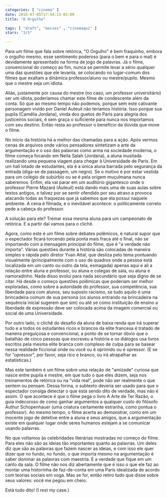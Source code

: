 ```yaml
---
categories: [ "cinema" ]
date: 2018-07-05T17:54:13-03:00
title: "O Orgulho"

tags: [ "draft", "movies" , "cinemaqui" ]
stars: "3/5"

---
```

Para um filme que fala sobre retórica, "O Orgulho" é bem fraquinho, embora o orgulho mesmo, esse sentimento poderoso (para o bem e para o mal) é devidamente apresentado na forma de jogo de palavras. Já o filme, convencional do começo ao fim, nunca se permite levar a sério qualquer uma das questões que ele levanta, se colocando no lugar-comum dos filmes que exaltam a dinâmica professor/aluno ou mestre/pupilo. Mesmo que o mestre seja um idiota.

Aliás, justamente por causa do mestre (no caso, um professor universitário) ser um idiota, poderíamos chamar este filme de condescente além da conta. Só que ao mesmo tempo não podemos, porque sem este cativante personagem vivido por Daniel Auteuil não teríamos história. Isso porque sua pupila (Camélia Jordana), vinda dos guetos de Paris para alegria dos justiceiros sociais, é sem graça o suficiente para nunca nos importamos com seu destino. Então resta ao professor o benefício da dúvida que move o filme.

No início da história há a melhor das chamadas para a ação. Após vermos cenas de arquivos onde vários pensadores sintetizam a arte da argumentação e o uso das palavras como arma na sociedade moderna, o filme começa focando em Neïla Salah (Jordana), a aluna inusitada realizando uma pequena viagem para chegar à Universidade de Paris. Em um hall lotado de estudantes, ela é a única aluna barrada pelo segurança da entrada (diga-se de passagem, um negro). Se o motivo é por estar vestida para um colégio de subúrbio ou se é pela origem muçulmana nunca saberemos. Enfim, ela vai parar em um auditório gigantesco onde o professor Pierre Mazard (Auteuil) está dando mais uma de suas aulas sobre textos antigos, e talvez por se sentir ofendido por seu atraso a provoca atacando todas as fraquezas que já sabemos que ela possui naquele ambiente. A cena é filmada, e o inevitável acontece: o politicamente correto pede a cabeça do professor.

A solução para ele? Treinar essa mesma aluna para um campeonato de retórica. E a partir daí vamos para o clichê.

Agora, como este é um filme sobre debates polêmicos, é natural supor que o espectador ficará torcendo pela ponta mais fraca até o final, não se importando com a mensagem principal do filme, que é "a verdade não importa". Várias questões durante a história são colocadas de maneira simples e rápida pelo diretor Yvan Attal, que desliza pelo tema pontuando visualmente (principalmente com o uso de quadros onde a pessoa está localizada em um canto ou outro da tela, esmagada) apenas aqui e ali a relação entre aluna e professor, ou aluna e colegas de sala, ou aluna e namoradinho. Nada disso evolui para nada secundário que seja digno de se citar. Há desde o começo questões polêmicas que poderiam ser melhor exploradas, como sobre a autoridade do professor, sua competência, sua liberdade para com alunos, seu suposto racismo, se tudo aquilo é uma brincadeira comum de sua persona (os alunos entrando na brincadeira na sequência inicial sugerem que sim) ou até se como instituição de ensino a liberdade de expressão deve ser colocada acima da imagem comercial ou social de uma Universidade.

Por outro lado, o clichê do desafio da aluna de baixa renda que irá superar tudo e a todos os estudantes ricos e brancos da elite francesa é tratado de maneira preguiçosa e convencional, a ponto de se tornar óbvio que o batalhão de cinco pessoas que escreveu a história e os diálogos usa livros escritos pela mesma elite branca com complexo de culpa para se basear nessa realidade ficcional onde ou você ou é oprimido ou é opressor. (E se for "opressor", por favor, seja rico e branco, ou irá atrapalhar as estatísticas.)

Mas este também é um filme sobre uma relação de "amizade" curiosa que nasce entre pupila e mestre, em que tudo o que eles dizem, seja nos treinamentos de retórica ou na "vida real", pode não ser realmente o que sentem ou pensam. Dessa forma, o subtexto deveria ser usado para que o espectador consiga detectar o que está sendo dito de verdade, mas não é assim. O que acontece é que o filme pega o livro A Arte de Ter Razão, o guia indecoroso de como ganhar argumentos a qualquer custo do filósofo Authur Schopenhauer (uma criatura certamente estranha, como pontua o professor). Ao mesmo tempo, o filme acerta ao demonstrar, como em um inocente jogo de detetive entre a aluna e seus amigos, que a argumentação existe em qualquer lugar onde seres humanos estejam a se comunicar usando palavras.

No que voltamos às celebridades literárias mostradas no começo do filme. Para eles não são as ideias tão importantes quanto as palavras. Um deles diz que são as palavras que fazem nascer as ideias, e com isso ele quer dizer que no fundo, no fundo, o que importa mesmo na argumentação é saber dominar as palavras com maestria. E a verdade que fique em um canto da sala. O filme não nos diz abertamente que é isso o que ele faz ao montar uma historinha de faz-de-conta em uma Paris idealizada de acordo com teorias sociais em voga. Mas se for, então retiro tudo que disse sobre seus valores: você me pegou em cheio. 

Está tudo dito! (I rest my case.)

